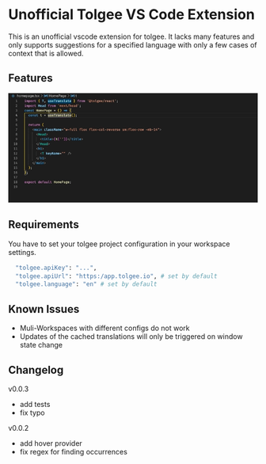 # Unofficial Tolgee VS Code Extension

This is an unofficial vscode extension for tolgee. It lacks many features and only supports suggestions for a specified language with only a few cases of context that is allowed.


## Features

![demo](demo.gif)

## Requirements

You have to set your tolgee project configuration in your workspace settings.

```bash
  "tolgee.apiKey": "...",
  "tolgee.apiUrl": "https:/app.tolgee.io", # set by default
  "tolgee.language": "en" # set by default
```

## Known Issues

- Muli-Workspaces with different configs do not work
- Updates of the cached translations will only be triggered on window state change

## Changelog

v0.0.3
- add tests
- fix typo

v0.0.2
- add hover provider
- fix regex for finding occurrences

